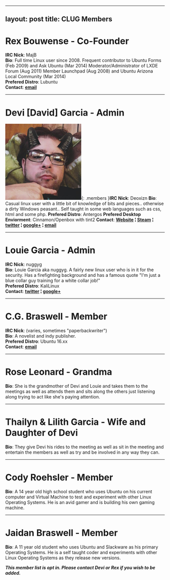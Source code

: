 <style type="text/css">
.members {
  display: block;
  margin-left: auto;
  margin-right: auto;
  float: right;
}
</style>

---
layout: post
title: CLUG Members
---


# **Rex Bouwense** - Co-Founder  
**IRC Nick**:  MajB  
**Bio**: Full time Linux user since 2008\. Frequent contributor to Ubuntu Forms (Feb 2009) and Ask Ubuntu (Mar 2014) Moderator/Administrator of LXDE Forum (Aug 2011) Member Launchpad (Aug 2008) and Ubuntu Arizona Local Community (Mar 2014)  
**Prefered Distro**: Lubuntu  
**Contact**:   **[email](mailto:majb@azloco.com)**

- - -

# **Devi [David] Garcia** - Admin
![alt text](https://raw.githubusercontent.com/CochiseLinuxUsersGroup/CochiseLinuxUsersGroup.github.io/master/images/david.jpg "David's Photo"){: .members }**IRC Nick**:  Deoxizn 
**Bio**: Casual linux user with a little bit of knowledge of bits and pieces.. otherwise a dirty Windows peasant.. Self taught in some web languages such as css, html and some php. 
**Prefered Distro**: Antergos 
**Prefered Desktop Enviorment**: Cinnamon/Openbox with tint2 
**Contact**:  **[Website](http://z0mbiexx.github.io) &brvbar; [Steam](https://steamcommunity.com/id/z0mbiexx) &brvbar; [twitter](https://twitter.com/z0mbiexx) &brvbar; [google+](https://plus.google.com/u/0/114554287269046116654 ) &brvbar; [email](mailto:asphyxiated.god@gmail.com)**

- - -

# **Louie Garcia** - Admin  
**IRC Nick**:  nuggyg  
**Bio**: Louie Garcia aka nuggyg. A fairly new linux user who is in it for the security.  Has a firefighting background and has a famous quote "I'm just a blue collar guy training for a white collar job!"  
**Prefered Distro**: KaliLinux  
**Contact**:  **[twitter](https://twitter.com/nuggy_g) &brvbar; [google+](https://plus.google.com/u/0/107489447128690285761)**

- - -

# **C.G. Braswell** - Member  
**IRC Nick**:  (varies, sometimes "paperbackwriter")  
**Bio**: A novelist and indy publisher.  
**Prefered Distro**: Ubuntu 16.xx  
**Contact**:   **[email](mailto:chris.braswell@fusepowder.com)**

- - -

# **Rose Leonard** - Grandma  
**Bio**: She is the grandmother of Devi and Louie and takes them to the meetings as well as attends them and sits along the others just listening along trying to act like she's paying attention.

- - -


# **Thailyn & Lilith Garcia** - Wife and Daughter of Devi  
**Bio**: They give Devi his rides to the meeting as well as sit in the meeting and entertain the members as well as try and be involved in any way they can.

- - -

# **Cody Roehsler** - Member
**Bio**:  A 14 year old high school student who uses Ubuntu on his current computer and Virtual Machine to test and experiment with other Linux Operating Systems.  He is an avid gamer and is building his own gaming machine.

- - -

# **Jaidan Braswell** - Member
**Bio**:  A 11 year old student who uses Ubuntu and Slackware as his primary Operating Systems.  He is a self taught coder and experiments with other Linux Operating Systems as they release new versions.
 

_**This member list is opt in. Please contact Devi or Rex if you wish to be added.**_
